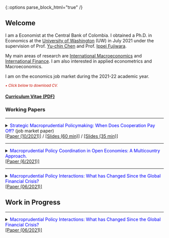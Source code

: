 {::options parse_block_html="true" /}

<html>
  <head>
   <meta name="google-site-verification" content="bbMdVhAUdt3ur64_7JqN5QeZCeKRwA2fWAXAeMBOyHI" />
  </head>
</html>  


## Welcome
I am a Economist at the Central Bank of Colombia. I obtained a Ph.D. in Economics at the [University of Washington](https://econ.washington.edu) (UW) in July 2021 under the supervision of Prof. [Yu-chin Chen](http://faculty.washington.edu/yuchin/wordpress/) and Prof. [Ippei Fujiwara](https://sites.google.com/site/ippeifujiwara/).

My main areas of research are <u>International Macroeconomics</u> and <u>International Finance</u>. I am also interested in applied econometrics and Macroeconomics. 

<!-- In my current research projects I study how to implement macroprudential policies in emerging economies. -->

I am on the economics job market during the 2021-22 academic year.

<font color="scarlet"><i><small>&bull; Click below to download CV.</small></i></font> 
#### [Curriculum Vitae (PDF)](Granados_CV.pdf)


### Working Papers

<!--
Strategic Macroprudential Policymaking: When Does Cooperation Pay Off? \[[pdf](/files/papers/MaPDynamic.pdf)\] \[[slides](/files/papers/MaPdynSlides_BbagUW11272020.pdf)\]  **(Job Market Paper)**
<p>
<details><summary><span style="color:blue; font-size:0.85em"> View/Hide Abstract </span></summary>
  <div class="panel" style="background-color: #F1F1F1; color: #666; padding: 10px;"><p>
  I study whether emerging economies can navigate the global financial cycle more successfully by resorting to internationally coordinated macroprudential policies. For this, I set an open economy model with banking frictions in a center-periphery environment with multiple emerging economies. Then, I evaluate the performance of several policy arrangements that differ by the degree and type of cooperation. I find that cooperation can generate welfare gains but is not always beneficial relative to nationally-oriented policies. Instead, only regimes where the financial center acts cooperatively generate welfare gains. When present, two mechanisms generate the gains: a cancellation effect of national incentives to manipulate the global interest rate and a motive for steering capital flows to emerging economies. The first mechanism eliminates unnecessary policy fluctuations and the second helps prevent capital retrenchments in the center. These effects can be quantitatively relevant as good cooperation regimes can reduce the welfare losses induced by a financial friction between 60% and 80%. <br></p></div>
</details>
</p>

Macroprudential Policy Coordination in Open Economies: A Multicountry Approach. \[[pdf](/files/papers/MaPCoordFinite.pdf)\] \[[slides](/files/papers/MaPToySlides_WUSTL.pdf)\]

Macroprudential Policy Interactions: What has Changed Since the Global Financial Crisis? \[[pdf](/files/papers/MaPInteractions.pdf)\] \[[slides](/files/papers/MaPInteractions_BbagApr2021.pdf)\]

-->

 ----
 <details>
  <summary markdown="span"><font color="blue">Strategic Macroprudential Policymaking: When Does Cooperation Pay Off?</font> (job market paper) </summary>
  
    
  | **Abstract**          |
  |:---------------------------|
  | <font color="black">I study whether emerging economies can navigate the global financial cycle more successfully by resorting to internationally coordinated macroprudential policies. For this, I set an open economy model with banking frictions in a center-periphery environment with multiple emerging economies. Then, I evaluate the performance of several policy arrangements that differ by the degree and type of cooperation. I find that cooperation can generate welfare gains but is not always beneficial relative to nationally-oriented policies. Instead, only regimes where the financial center acts cooperatively generate welfare gains. When present, two mechanisms generate the gains: a cancellation effect of national incentives to manipulate the global interest rate and a motive for steering capital flows to emerging economies. The first mechanism eliminates unnecessary policy fluctuations and the second helps prevent capital retrenchments in the center. These effects can be quantitatively relevant as good cooperation regimes can reduce the welfare losses induced by a financial friction between 60% and 80%.</font> |
  
 </details>
 <a href="https://cagranados.github.io/files/papers/DynCoop.pdf" target="_blank"><u>[Paper (10/2021)]</u></a> /
 <a href="https://cagranados.github.io/files/papers/MaPdynSlides_BbagUW11272020.pdf" target="_blank"><u>[Slides (60 min)]</u></a> / 
 <a href="https://cagranados.github.io/files/papers/MaPdynSlides_USurrey.pdf" target="_blank"><u>[Slides (35 min)]</u></a> 
 

 ----
 <details>
  <summary markdown="span"><font color="blue">Macroprudential Policy Coordination in Open Economies: A Multicountry Approach.</font></summary>
    
  | **Abstract**          |
  |:---------------------------|
  | <font color="black">Motivated by the presence of financial spillovers from advanced economies on emerging markets, and the apparent difficulties of the latter to shield their economies from external shocks, I set up a three-country center-periphery model (with two emerging economies and one advanced economy) with banks and financial agency frictions à la Gertler and Karadi (2011). The key defining feature of an emerging economy will be the limited capacity of financial intermediation that leads to a financial dependency relation with the center. Each country will have access to a macroprudential instrument that affects directly its source of inefficiencies and allows to smooth the credit spread distortions. However, such regulation can be costly and interdependent, opening a potential scope for coordination or strategic interactions. The addition of a second emerging country is relevant to enhance the interaction leverage of the peripheric block, as well as to allow for strategic interactions between emerging countries at the regional level. Within this framework, I aim to evaluate the optimal macroprudential instrument and welfare features of a variety of policy arrangements that differ by their degree of cooperation. In particular, I look for gains of coordination, but also for their distribution across economies. Finally, the framework allows to carry experiments with some of the peripheric features and explore whether global or regional incentives for coordination change meaningfully with the addition of new economies to a peripheric economic block.</font> |
  
 </details>
 <a href="https://cagranados.github.io/files/papers/MaPCoordFinite.pdf" target="_blank"><u>[Paper (6/2021)]</u></a> 
 
 ---- 
 <details>
  <summary markdown="span"><font color="blue">Macroprudential Policy Interactions: What has Changed Since the Global Financial Crisis?</font></summary>
    
  | **Abstract**          |
  |:---------------------------|
  | <font color="black">We study the empirical international policy interactions between macroprudential regulators with the objective of determining whether these adjust their policies with cross-border strategic considerations in mind. For that, we analyze the policy-to-policy interactions for a panel of 65 economies using a local projection approach. Our findings suggest that domestic regulators do react in response to foreign policy changes positively and on average will tighten their domestic tools in response to stricter foreign financial regulations (tightenings). We apply additional specifications to disentangle the average policy effect and obtain that: (i) regulators react mainly to policy changes in advanced economies, (ii) the reaction to foreign policy changes is stronger in advanced economies, (iii) reactions to emerging regulations are less important, but can exist at the regional level (emerging-to-emerging). Additionally, results by type of foreign policy instruments suggest that, other than the typical positive response in our baseline, there can also be occasional loosening adjustments in emerging economies after foreign policy tightenings of some prudential instruments. Our results point to the existence of important policy interactions that can create the scope for coordinated policy frameworks aimed to mitigate inefficiencies in the level of macroprudential interventionism.</font> |
  
 </details>
 <a href="https://cagranados.github.io/files/papers/MaPInteractions.pdf"><u>[Paper (06/2021)]</u></a>
 
## Work in Progress

 ---- 
 <details>
  <summary markdown="span"><font color="blue">Macroprudential Policy Interactions: What has Changed Since the Global Financial Crisis?</font></summary>
    
  | **Abstract**          |
  |:---------------------------|
  | <font color="black">We study the empirical international policy interactions between macroprudential regulators with the objective of determining whether these adjust their policies with cross-border strategic considerations in mind. For that, we analyze the policy-to-policy interactions for a panel of 65 economies using a local projection approach. Our findings suggest that domestic regulators do react in response to foreign policy changes positively and on average will tighten their domestic tools in response to stricter foreign financial regulations (tightenings). We apply additional specifications to disentangle the average policy effect and obtain that: (i) regulators react mainly to policy changes in advanced economies, (ii) the reaction to foreign policy changes is stronger in advanced economies, (iii) reactions to emerging regulations are less important, but can exist at the regional level (emerging-to-emerging). Additionally, results by type of foreign policy instruments suggest that, other than the typical positive response in our baseline, there can also be occasional loosening adjustments in emerging economies after foreign policy tightenings of some prudential instruments. Our results point to the existence of important policy interactions that can create the scope for coordinated policy frameworks aimed to mitigate inefficiencies in the level of macroprudential interventionism.</font> |
  
 </details>
 <a href="https://cagranados.github.io/files/papers/MaPInteractions.pdf"><u>[Paper (06/2021)]</u></a>
